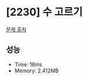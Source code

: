 # [2230] 수 고르기

[문제 출처](https://www.acmicpc.net/problem/2230)

## 성능

- Time: 16ms
- Memory: 2.412MB